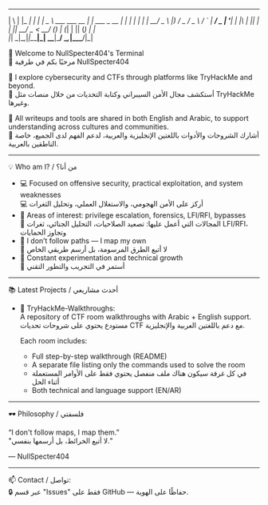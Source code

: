 _   _       _ _       ____                  _             
 | \ | |_   _| | |_ ___|  _ \ ___  ___   __ _| |_ ___  _ __ 
 |  \| | | | | | __/ _ \ |_) / _ \/ _ \ / _` | __/ _ \| '__|
 | |\  | |_| | | ||  __/  _ <  __/ (_) | (_| | || (_) | |   
 |_| \_|\__,_|_|\__\___|_| \_\___|\___/ \__,_|\__\___/|_|   
                                                          

👋 Welcome to NullSpecter404's Terminal  
👋 مرحبًا بكم في طرفية NullSpecter404

🎯 I explore cybersecurity and CTFs through platforms like TryHackMe and beyond.  
🎯 أستكشف مجال الأمن السيبراني وكتابة التحديات من خلال منصات مثل TryHackMe وغيرها.

🧠 All writeups and tools are shared in both English and Arabic, to support understanding across cultures and communities.  
🧠 أشارك الشروحات والأدوات باللغتين الإنجليزية والعربية، لدعم الفهم لدى الجميع، خاصة الناطقين بالعربية.

---

💡 Who am I? / من أنا؟

- 💻 Focused on offensive security, practical exploitation, and system weaknesses  
  💻 أركز على الأمن الهجومي، والاستغلال العملي، وتحليل الثغرات
- 🧠 Areas of interest: privilege escalation, forensics, LFI/RFI, bypasses  
  🧠 المجالات التي أعمل عليها: تصعيد الصلاحيات، التحليل الجنائي، ثغرات LFI/RFI، وتجاوز الحمايات
- 👣 I don’t follow paths — I map my own  
  👣 لا أتبع الطرق المرسومة، بل أرسم طريقي الخاص
- 🚀 Constant experimentation and technical growth  
  🚀 أستمر في التجريب والتطور التقني

---

📚 Latest Projects / أحدث مشاريعي

- 🔎 TryHackMe-Walkthroughs:  
  A repository of CTF room walkthroughs with Arabic + English support.  
  مستودع يحتوي على شروحات تحديات CTF مع دعم باللغتين العربية والإنجليزية.

  Each room includes:
  - Full step-by-step walkthrough (README)
  - A separate file listing only the commands used to solve the room  
  - في كل غرفة سيكون هناك ملف منفصل يحتوي فقط على الأوامر المستعملة أثناء الحل
  - Both technical and language support (EN/AR)

---

🕶️ Philosophy / فلسفتي

“I don't follow maps, I map them.”  
"لا أتبع الخرائط، بل أرسمها بنفسي."

— NullSpecter404

---

📫 Contact / تواصل:  
🔒 عبر قسم "Issues" فقط على GitHub — حفاظًا على الهوية.
